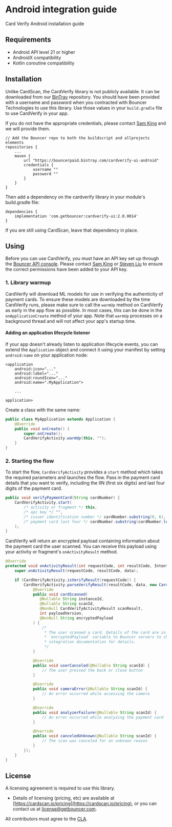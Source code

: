 # Android integration guide

Card Verify Android installation guide

## Requirements

* Android API level 21 or higher
* AndroidX compatibility
* Kotlin coroutine compatibility

## Installation

Unlike CardScan, the CardVerify library is not publicly available. It can be downloaded from our [BinTray](https://bintray.com/bouncerpaid/) repository. You should have been provided with a username and password when you contracted with Bouncer Technologies to use this library. Use those values in your `build.gradle` file to use CardVerify in your app.

If you do not have the appropriate credentials, please contact [Sam King](mailto:sam@getbouncer.com) and we will provide them.

```text
// Add the Bouncer repo to both the buildscript and allprojects elements
repositories {
    ...
    maven {
        url "https://bouncerpaid.bintray.com/cardverify-ui-android"
        credentials {
            username ""
            password ""
        }
    }
}
```

Then add a dependency on the cardverify library in your module's build.gradle file:

```text
dependencies {
    implementation 'com.getbouncer:cardverify-ui:2.0.0014'
}
```

If you are still using CardScan, leave that dependency in place.

## Using

Before you can use CardVerify, you must have an API key set up through the [Bouncer API console](https://api.getbouncer.com/console). Please contact [Sam King](mailto:sam@getbouncer.com) or [Steven Liu](mailto:steven@getbouncer.com) to ensure the correct permissions have been added to your API key.

### 1. Library warmup

CardVerify will download ML models for use in verifying the authenticity of payment cards. To ensure these models are downloaded by the time CardVerify runs, please make sure to call the `warmUp` method on CardVerify as early in the app flow as possible. In most cases, this can be done in the `onApplicationCreate` method of your app. Note that `warmUp` processes on a background thread and will not affect your app's startup time.

#### Adding an application lifecycle listener

If your app doesn't already listen to application lifecycle events, you can extend the `Application` object and connect it using your manifest by setting `android:name` on your application node:

```markup
<application
    android:icon="..."
    android:label="..."
    android:roundIcon="..."
    android:name=".MyApplication">

    ...

application>
```

Create a class with the same name:

```java
public class MyApplication extends Application {
    @Override
    public void onCreate() {
        super.onCreate();
        CardVerifyActivity.warmUp(this, "");
    }
}
```

### 2. Starting the flow

To start the flow, `CardVerifyActivity` provides a `start` method which takes the required parameters and launches the flow. Pass in the payment card details that you want to verify, including the IIN \(first six digits\) and last four digits of the payment card.

```java
public void verifyPaymentCard(String cardNumber) {
    CardVerifyActivity.start(
        /* activity or fragment */ this,
        /* api key */ "",
        /* issuer identification number */ cardNumber.substring(0, 6),
        /* payment card last four */ cardNumber.substring(cardNumber.length() - 4)
    );
}
```

CardVerify will return an encrypted payload containing information about the payment card the user scanned. You can receive this payload using your activity or fragment's `onActivityResult` method.

```java
@Override
protected void onActivityResult(int requestCode, int resultCode, Intent data) {
    super.onActivityResult(requestCode, resultCode, data);

    if (CardVerifyActivity.isVerifyResult(requestCode)) {
        CardVerifyActivity.parseVerifyResult(resultCode, data, new CardVerifyActivityResultHandler() {
            @Override
            public void cardScanned(
               @Nullable String instanceId,
               @Nullable String scanId,
               @NonNull CardVerifyActivityResult scanResult,
               int payloadVersion,
               @NonNull String encryptedPayload
            ) {
                /*
                 * The user scanned a card. Details of the card are in the `scanResult` variable. Send the value in the
                 * `encryptedPayload` variable to Bouncer servers to check if the card is genuine. See the server
                 * integration documentation for details.
                 */
            }

            @Override
            public void userCanceled(@Nullable String scanId) {
                // The user pressed the back or close button
            }

            @Override
            public void cameraError(@Nullable String scanId) {
                // An error occurred while accessing the camera
            }

            @Override
            public void analyzerFailure(@Nullable String scanId) {
                // An error occurred while analyzing the payment card
            }

            @Override
            public void canceledUnknown(@Nullable String scanId) {
                // The scan was canceled for an unknown reason
            }
        });
    }
}
```

## License

A licensing agreement is required to use this library.

* Details of licensing \(pricing, etc\) are available at [https://cardscan.io/pricing](https://cardscan.io/pricing), or you can contact us at [license@getbouncer.com](mailto:license@getbouncer.com).

All contributors must agree to the [CLA](https://github.com/getbouncer/cardscan-demo-android/blob/57102fa3e133febb6b08589185d05b3f06d5657d/Contributor%20License%20Agreement).

